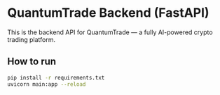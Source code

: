 # QuantumTrade Backend (FastAPI)

This is the backend API for QuantumTrade — a fully AI-powered crypto trading platform.

## How to run

```bash
pip install -r requirements.txt
uvicorn main:app --reload
